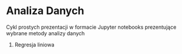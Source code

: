# Analiza Danych

Cykl prostych prezentacji w formacie Jupyter notebooks prezentujące wybrane metody analizy danych 

1. Regresja liniowa

